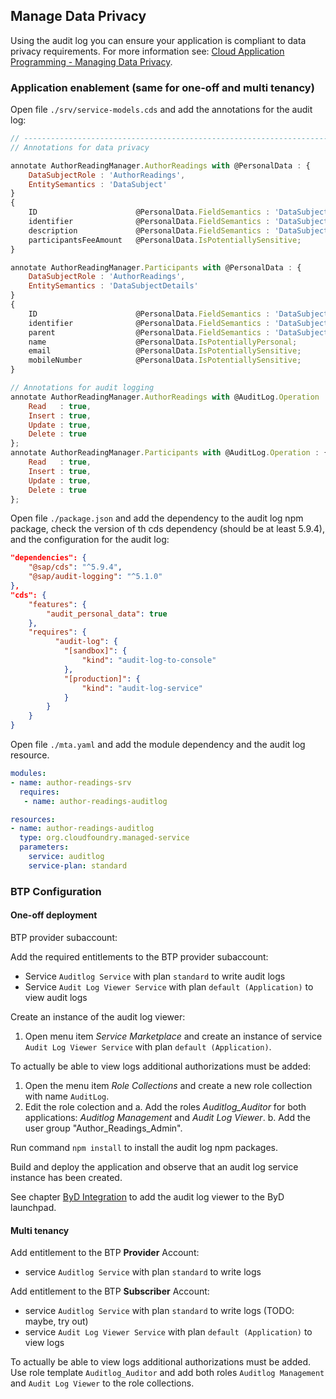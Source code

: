 ## Manage Data Privacy

Using the audit log you can ensure your application is compliant to data privacy requirements.
For more information see: [Cloud Application Programming - Managing Data Privacy](https://cap.cloud.sap/docs/guides/data-privacy).

### Application enablement (same for one-off and multi tenancy)

Open file `./srv/service-models.cds` and add the annotations for the audit log:
```javascript
// -------------------------------------------------------------------------------
// Annotations for data privacy

annotate AuthorReadingManager.AuthorReadings with @PersonalData : {
    DataSubjectRole : 'AuthorReadings',
    EntitySemantics : 'DataSubject'
}
{
    ID                      @PersonalData.FieldSemantics : 'DataSubjectID';
    identifier              @PersonalData.FieldSemantics : 'DataSubjectID'; 
    description             @PersonalData.FieldSemantics : 'DataSubjectID';       
    participantsFeeAmount   @PersonalData.IsPotentiallySensitive;
}

annotate AuthorReadingManager.Participants with @PersonalData : {
    DataSubjectRole : 'AuthorReadings',
    EntitySemantics : 'DataSubjectDetails'
}
{
    ID                      @PersonalData.FieldSemantics : 'DataSubjectID';
    identifier              @PersonalData.FieldSemantics : 'DataSubjectID'; 
    parent                  @PersonalData.FieldSemantics : 'DataSubjectID';
    name                    @PersonalData.IsPotentiallyPersonal;
    email                   @PersonalData.IsPotentiallySensitive;
    mobileNumber            @PersonalData.IsPotentiallySensitive;
}

// Annotations for audit logging
annotate AuthorReadingManager.AuthorReadings with @AuditLog.Operation : {
    Read   : true,
    Insert : true,
    Update : true,
    Delete : true
};
annotate AuthorReadingManager.Participants with @AuditLog.Operation : {
    Read   : true,
    Insert : true,
    Update : true,
    Delete : true
};
```

Open file `./package.json` and add the dependency to the audit log npm package, check the version of th cds dependency (should be at least 5.9.4), and the configuration for the audit log:
```json
"dependencies": {
    "@sap/cds": "^5.9.4",
    "@sap/audit-logging": "^5.1.0"
},
"cds": {
    "features": {
        "audit_personal_data": true
    },
    "requires": {
          "audit-log": {
            "[sandbox]": {
                "kind": "audit-log-to-console"
            },
            "[production]": {
                "kind": "audit-log-service"
            }
        }
    }
}
```

Open file `./mta.yaml` and add the module dependency and the audit log resource.
```yml
modules:
- name: author-readings-srv
  requires:
   - name: author-readings-auditlog

resources:
- name: author-readings-auditlog
  type: org.cloudfoundry.managed-service
  parameters:
    service: auditlog
    service-plan: standard 
```

### BTP Configuration

#### One-off deployment

BTP provider subaccount:

Add the required entitlements to the BTP provider subaccount:
- Service `Auditlog Service` with plan `standard` to write audit logs
- Service `Audit Log Viewer Service` with plan `default (Application)` to view audit logs

Create an instance of the audit log viewer:
1. Open menu item *Service Marketplace* and create an instance of service `Audit Log Viewer Service` with plan `default (Application)`.

To actually be able to view logs additional authorizations must be added:
1. Open the menu item *Role Collections* and create a new role collection with name `AuditLog`.
2. Edit the role colection and 
    a. Add the roles *Auditlog_Auditor* for both applications: *Auditlog Management* and *Audit Log Viewer*.
    b. Add the user group "Author_Readings_Admin".

Run command `npm install` to install the audit log npm packages. 

Build and deploy the application and observe that an audit log service instance has been created.

See chapter [ByD Integration](../04-byd-integration/index.md) to add the audit log viewer to the ByD launchpad.

#### Multi tenancy

Add entitlement to the BTP **Provider** Account:
- service `Auditlog Service` with plan `standard` to write logs

Add entitlement to the BTP **Subscriber** Account:
- service `Auditlog Service` with plan `standard` to write logs (TODO: maybe, try out)
- service `Audit Log Viewer Service` with plan `default (Application)` to view logs

To actually be able to view logs additional authorizations must be added. 
Use role template `Auditlog_Auditor` and add both roles `Auditlog Management` and `Audit Log Viewer` to the role collections.